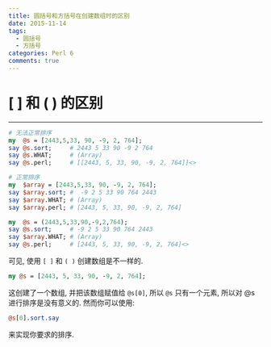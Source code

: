 ```yaml
---
title: 圆括号和方括号在创建数组时的区别
date: 2015-11-14
tags:
  - 圆括号
  - 方括号
categories: Perl 6
comments: true
---
```




# [ ] 和 ( ) 的区别
---

``` perl
# 无法正常排序
my  @s = [2443,5,33, 90, -9, 2, 764];
say @s.sort;     # 2443 5 33 90 -9 2 764 
say @s.WHAT;     # (Array)
say @s.perl;     # [[2443, 5, 33, 90, -9, 2, 764]]<>

# 正常排序
my  $array = [2443,5,33, 90, -9, 2, 764];
say $array.sort; #  -9 2 5 33 90 764 2443
say $array.WHAT; # (Array)
say $array.perl; # [2443, 5, 33, 90, -9, 2, 764]

my  @s = (2443,5,33,90,-9,2,764); 
say @s.sort;     # -9 2 5 33 90 764 2443
say $array.WHAT; # (Array)
say @s.perl;     # [2443, 5, 33, 90, -9, 2, 764]<>

```

可见, 使用 `[ ]` 和 `( )` 创建数组是不一样的.

``` perl
my @s = [2443, 5, 33, 90, -9, 2, 764];
```



这创建了一个数组, 并把该数组赋值给 `@s[0]`, 所以 `@s` 只有一个元素, 所以对 @s 进行排序是没有意义的. 然而你可以使用:

``` perl
@s[0].sort.say
```

来实现你要求的排序.
